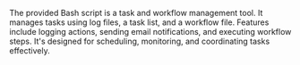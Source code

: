 The provided Bash script is a task and workflow management tool. It manages tasks using log files, a task list, and a workflow file. Features include logging actions, sending email notifications, and executing workflow steps. It's designed for scheduling, monitoring, and coordinating tasks effectively. ​​
